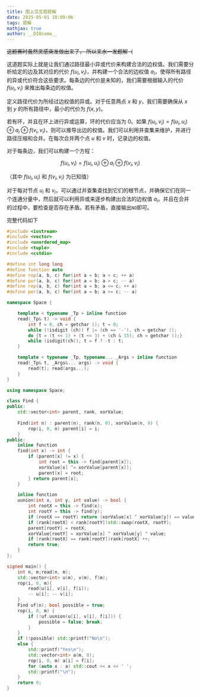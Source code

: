 ```yaml
---
title: 图上交互题题解
date: 2025-05-01 10:09:06
tags: 题解
mathjax: true
author: __DIOsama__
---
```

~~这题赛时竟然灵感突发做出来了， 所以来水一发题解（~~

这道题实际上就是让我们通过路径最小异或代价来构建合法的边权值。我们需要分析给定的边及其对应的代价 $f(u_i, v_i)$，并构建一个合法的边权值 $a_i$，使得所有路径的异或代价符合这些要求。每条边的代价是未知的，我们需要根据输入的代价 $f(u_i, v_i)$ 来推出每条边的权值。

定义路径代价为所经过边权值的异或。对于任意两点 $x$ 和 $y$，我们需要确保从 $x$ 到 $y$ 的所有路径中，最小的代价为 $f(x, y)$。

若有环，并且在环上进行异或运算，环的代价应当为 $0$。如果 $f(u_i, v_i) = f(u_i, u_i) \oplus a_i \oplus f(v_i, v_i)$，则可以推导出边的权值。我们可以利用并查集来维护，并进行路径压缩和合并。在每次合并两个点 $u$ 和 $v$ 时，记录边的权值。

对于每条边，我们可以构建一个方程：  

$$f(u_i, v_i) = f(u_i, u_i) \oplus a_i \oplus f(v_i, v_i) $$

（其中 $f(u_i, u_i)$ 和 $f(v_i, v_i)$ 为已知值）

对于每对节点 $u_i$ 和 $v_i$，可以通过并查集查找到它们的根节点，并确保它们在同一个连通分量中，然后就可以利用异或来逐步构建出合法的边权值 $a_i$。并且在合并的过程中，要检查是否存在矛盾。若有矛盾，直接输出`NO`即可。

完整代码如下

```cpp
#include <iostream>
#include <vector>
#include <unordered_map>
#include <tuple>
#include <cstdio>

#define int long long
#define function auto
#define rop(a, b, c) for(int a = b; a < c; ++ a)
#define por(a, b, c) for(int a = b; a > c; -- a)
#define rep(a, b, c) for(int a = b; a <= c; ++ a)
#define per(a, b, c) for(int a = b; a >= c; -- a)

namespace Space {

    template < typename _Tp > inline function
    read(_Tp& t) -> void {
        int f = 0, ch = getchar (); t = 0;
        while (!isdigit (ch)) f |= (ch == '-'), ch = getchar ();
        do {t = (t << 1) + (t << 3) + (ch & 15); ch = getchar ();}
        while (isdigit(ch)); t = f ? -t : t;
    }

    template < typename _Tp, typename... _Args > inline function
    read(_Tp& t, _Args&... args) -> void {
        read(t); read(args...);
    }
}

using namespace Space;

class Find {
public:
    std::vector<int> parent, rank, xorValue;
    
    Find(int n) : parent(n), rank(n, 0), xorValue(n, 0) {
        rop(i, 0, n) parent[i] = i;
    }
public:
    inline function
    find(int x) -> int {
        if (parent[x] != x) {
            int root = this -> find(parent[x]);
            xorValue[x] ^= xorValue[parent[x]];
            parent[x] = root;
        } return parent[x];
    }

    inline function
    uunion(int x, int y, int value) -> bool {
        int rootX = this -> find(x);
        int rootY = this -> find(y);
        if (rootX == rootY) return (xorValue[x] ^ xorValue[y]) == value;
        if (rank[rootX] < rank[rootY])std::swap(rootX, rootY);
        parent[rootY] = rootX;
        xorValue[rootY] = xorValue[x] ^ xorValue[y] ^ value;
        if (rank[rootX] == rank[rootY])rank[rootX] ++;
        return true;
    }
};

signed main() {
    int n, m;read(n, m);
    std::vector<int> u(m), v(m), f(m);
    rop(i, 0, m){
        read(u[i], v[i], f[i]);
        -- u[i]; -- v[i];
    }
    Find uf(n); bool possible = true;
    rop(i, 0, m) {
        if (!uf.uunion(u[i], v[i], f[i])) {
            possible = false; break;
        }
    }
    if (!possible) std::printf("No\n");
    else {
        std::printf("Yes\n");
        std::vector<int> a(m, 0);
        rop(i, 0, m) a[i] = f[i];
        for (auto x : a) std::cout << x << ' ';
        std::printf("\n");
    }
    return 0;
}
```